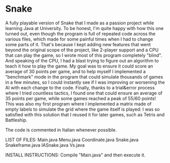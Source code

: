 # Snake
A fully playable version of Snake that I made as a passion project while learning Java at University. 
To be honest, I'm quite happy with how this one turned out, even though the program is full of repeated code across the various files, which 
made for some painful times when I had to change some parts of it. That's because I kept adding new features that went beyond the original 
scope of the project, like 2-player support and a CPU that can play the game, so I wrote most of this program completely "blind". 
And speaking of the CPU, I had a blast trying to figure out an algorithm to teach it how to play the game. 
My goal was to ensure it could score an average of 30 points per game, and to help myself I implemented a "benchmark" mode in the program that 
could simulate thousands of games in a few minutes, so I could instantly see if I was improving or worsening the AI with each change to the code. 
Finally, thanks to a trial&error process where I tried countless tactics, I found one that could ensure an average of 35 points per game, while 
some games reached a peak of 55/60 points!
This was also my first program where I implemented a matrix made of empty labels to simulate the grid where the game itself is played: I was so 
satisfied with this solution that I reused it for later games, such as Tetris and Battleship.

The code is commented in Italian whenever possible.

LIST OF FILES:
Main.java
Menu.java
Coordinate.java
Snake.java
Snakeframe.java
IASnake.java
Vs.java

INSTALL INSTRUCTIONS:
Compile "Main.java" and then execute it.
